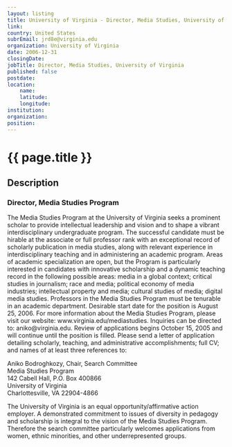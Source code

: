 ```yaml
---
layout: listing
title: University of Virginia - Director, Media Studies, University of Virginia
link:
country: United States
subrEmail: jrd8e@virginia.edu
organization: University of Virginia 
date: 2006-12-31
closingDate: 
jobTitle: Director, Media Studies, University of Virginia
published: false
postdate:
location:
	name: 
	latitude: 
	longitude: 
institution: 
organization: 
position: 
--- 
```



# {{ page.title }}

## Description










<h3>Director, Media Studies Program</h3>

<p>The Media Studies Program at the University of Virginia seeks a prominent scholar to provide intellectual leadership and vision and to shape a vibrant interdisciplinary undergraduate program. The successful candidate must be hirable at the associate or full professor rank with an exceptional record of scholarly publication in media studies, along with relevant experience in interdisciplinary teaching and in administering an academic program.  Areas of academic specialization are open, but the Program is particularly interested in candidates with innovative scholarship and a dynamic teaching record in the following possible areas: media in a global context; critical studies in journalism; race and media; political economy of media industries; intellectual property and media; cultural studies of media; digital media studies.  Professors in the Media Studies Program must be tenurable in an academic department.  Desirable start date for the position is August 25, 2006.  For more information about the Media Studies Program, please visit our website: www.virginia.edu/mediastudies.  Inquiries can be directed to: aniko@virginia.edu.  Review of applications begins October 15, 2005 and will continue until the position is filled.  Please send a letter of application detailing scholarly, teaching, and administrative accomplishments; full CV; and names of at least three references to:</p>

<p>Aniko Bodroghkozy, Chair, Search Committee</br>
Media Studies Program</br>
142 Cabell Hall, P.O. Box 400866</br>
University of Virginia</br>
Charlottesville, VA  22904-4866</p>

<p>The University of Virginia is an equal opportunity/affirmative action employer.  A demonstrated commitment to issues of diversity in pedagogy and scholarship is integral to the vision of the Media Studies Program.  Therefore the search committee particularly welcomes applications from women, ethnic minorities, and other underrepresented groups.</p>

